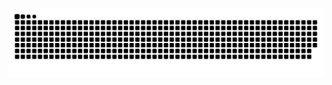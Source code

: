 ![Snake animation - ocean](https://github.com/joseandrepereira/joseandrepereira/blob/output/ocean.svg)

